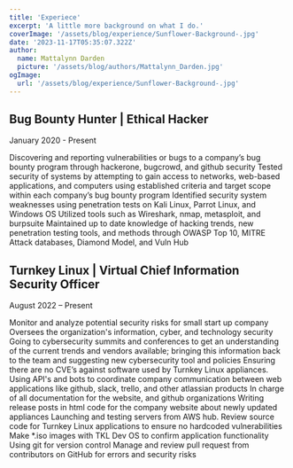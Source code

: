 ```yaml
---
title: 'Experiece'
excerpt: 'A little more background on what I do.'
coverImage: '/assets/blog/experience/Sunflower-Background-.jpg'
date: '2023-11-17T05:35:07.322Z'
author:
  name: Mattalynn Darden
  picture: '/assets/blog/authors/Mattalynn_Darden.jpg'
ogImage:
  url: '/assets/blog/experience/Sunflower-Background-.jpg'
---
```


## Bug Bounty Hunter | Ethical Hacker

January 2020 - Present 

Discovering and reporting vulnerabilities or bugs to a company’s bug bounty program through hackerone, bugcrowd, and github security
Tested security of systems by attempting to gain access to networks, web-based applications, and computers using established criteria and target scope within each company’s bug bounty program
Identified security system weaknesses using penetration tests on Kali Linux, Parrot Linux, and Windows OS 
Utilized tools such as Wireshark, nmap, metasploit, and burpsuite 
Maintained up to date knowledge of hacking trends, new penetration testing tools, and methods through OWASP Top 10, MITRE Attack databases, Diamond Model, and Vuln Hub

## Turnkey Linux | Virtual Chief Information Security Officer 
August 2022 – Present 

Monitor and analyze potential security risks for small start up company
Oversees the organization's information, cyber, and technology security
Going to cybersecurity summits and conferences to get an understanding of the current trends and vendors available; bringing this information back to the team and suggesting new cybersecurity tool and policies
Ensuring there are no CVE’s against software used by Turnkey Linux appliances.
Using API's and bots to coordinate company communication between web applications like github, slack, trello, and other atlassian products
In charge of all documentation for the website, and github organizations
Writing release posts in html code for the company website about newly updated appliances
Launching and testing servers from AWS hub.
Review source code for Turnkey Linux applications to ensure no hardcoded vulnerabilities 
Make *.iso images with TKL Dev OS to confirm application functionality 
Using git for version control
Manage and review pull request from contributors on GitHub for errors and security risks